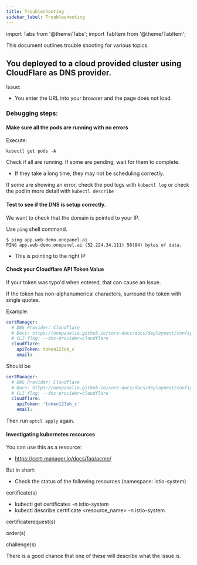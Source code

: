 ```yaml
---
title: Troubleshooting
sidebar_label: Troubleshooting
---
```

import Tabs from '@theme/Tabs';
import TabItem from '@theme/TabItem';

This document outlines trouble shooting for various topics.

## You deployed to a cloud provided cluster using CloudFlare as DNS provider.

Issue:
- You enter the URL into your browser and the page does not load.

### Debugging steps:

#### Make sure all the pods are running with no errors

Execute:
```shell script
kubectl get pods -A
```

Check if all are running. If some are pending, wait for them to complete.
- If they take a long time, they may not be scheduling correctly.

If some are showing an error, check the pod logs with `kubectl log` or check
the pod in more detail with `kubectl describe` 

#### Test to see if the DNS is setup correctly.

We want to check that the domain is pointed to your IP.

Use `ping` shell command.

```text
$ ping app.web-demo.onepanel.ai
PING app.web-demo.onepanel.ai (52.224.34.111) 56(84) bytes of data.
```
- This is pointing to the right IP

#### Check your Cloudflare API Token Value

If your token was typo'd when entered, that can cause an issue.

If the token has non-alphanumerical characters, surround the token with single quotes.

Example:
```yaml
certManager:
  # DNS Provider: Cloudflare
  # Docs: https://onepanelio.github.io/core-docs/docs/deployment/configuration/tls#cloudflare
  # CLI flag: --dns-provider=cloudflare
  cloudflare:
    apiToken: token123ab_c
    email:
```
Should be
```yaml
certManager:
  # DNS Provider: Cloudflare
  # Docs: https://onepanelio.github.io/core-docs/docs/deployment/configuration/tls#cloudflare
  # CLI flag: --dns-provider=cloudflare
  cloudflare:
    apiToken: 'token123ab_c'
    email:
```

Then run `optcl apply` again.

#### Investigating kubernetes resources

You can use this as a resource:
- https://cert-manager.io/docs/faq/acme/

But in short:
- Check the status of the following resources (namespace: istio-system)

certificate(s) 
- kubectl get certificates -n istio-system
- kubectl describe certificate <resource_name> -n istio-system

certificaterequest(s)

order(s)

challenge(s)

There is a good chance that one of these will describe what the issue is.

